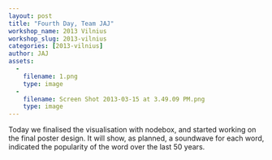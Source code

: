 ```yaml
---
layout: post
title: "Fourth Day, Team JAJ"
workshop_name: 2013 Vilnius
workshop_slug: 2013-vilnius
categories: [2013-vilnius]
author: JAJ 
assets:
  -
    filename: 1.png
    type: image
  -
    filename: Screen Shot 2013-03-15 at 3.49.09 PM.png
    type: image
---
```

Today we finalised the visualisation with nodebox, and started working on the final poster design. It will show, as planned, a soundwave for each word, indicated the popularity of the word over the last 50 years.
